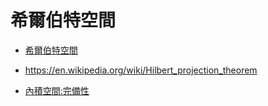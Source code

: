 # 希爾伯特空間

* [希爾伯特空間](https://zh.wikipedia.org/zh-tw/%E5%B8%8C%E5%B0%94%E4%BC%AF%E7%89%B9%E7%A9%BA%E9%97%B4)
* https://en.wikipedia.org/wiki/Hilbert_projection_theorem

* [內積空間:完備性](https://zh.wikipedia.org/zh-tw/%E5%86%85%E7%A7%AF%E7%A9%BA%E9%97%B4#%E5%AE%8C%E5%A4%87%E6%80%A7)

